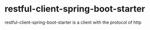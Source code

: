 # restful-client-spring-boot-starter
restful-client-spring-boot-starter is a client with the protocol of http
